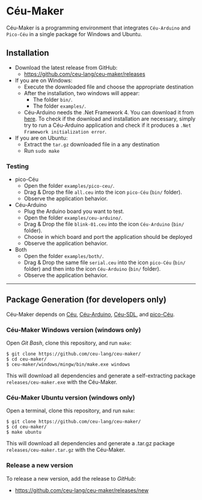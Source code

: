 # Céu-Maker

Céu-Maker is a programming environment that integrates `Céu-Arduino` and `Pico-Céu` in a single package for Windows and Ubuntu.

## Installation

- Download the latest release from GitHub:
    - https://github.com/ceu-lang/ceu-maker/releases
- If you are on Windows:
    - Execute the downloaded file and choose the appropriate destination
    - After the installation, two windows will appear:
        - The folder `bin/`.
        - The folder `examples/`.
    - Céu-Arduino needs the .Net Framework 4. You can download it from [here](https://www.microsoft.com/pt-br/download/details.aspx?id=17851). To check if the download and installation are necessary, simply try to run a Céu-Arduino application and check if it produces a ```.Net Framework initialization error```.
- If you are on Ubuntu:
    - Extract the `tar.gz` downloaded file in a any destination
    - Run `sudo make`

### Testing

- pico-Céu
    - Open the folder `examples/pico-ceu/`.
    - Drag & Drop the file `all.ceu` into the icon `pico-Céu` (`bin/` folder).
    - Observe the application behavior.
- Céu-Arduino
    - Plug the Arduino board you want to test.
    - Open the folder `examples/ceu-arduino/`.
    - Drag & Drop the file `blink-01.ceu` into the icon `Céu-Arduino` (`bin/` folder).
    - Choose in which board and port the application should be deployed
    - Observe the application behavior.
- Both
    - Open the folder `examples/both/`.
    - Drag & Drop the same file `serial.ceu` into the icon `pico-Céu` (`bin/` folder) and then into the icon `Céu-Arduino` (`bin/` folder).
    - Observe the application behavior.

-------------------------------------------------------------------------------

## Package Generation (for developers only)

Céu-Maker depends on
    [Céu](https://github.com/ceu-lang/ceu),
    [Céu-Arduino](https://github.com/ceu-lang/ceu-arduino),
    [Céu-SDL](https://github.com/ceu-lang/ceu-sdl), and
    [pico-Céu](https://github.com/ceu-lang/pico-ceu).

### Céu-Maker Windows version (windows only)
Open *Git Bash*, clone this repository, and run `make`:

```
$ git clone https://github.com/ceu-lang/ceu-maker/
$ cd ceu-maker/
$ ceu-maker/windows/mingw/bin/make.exe windows
```

This will download all dependencies and generate a self-extracting package
`releases/ceu-maker.exe` with the Céu-Maker.

### Céu-Maker Ubuntu version (windows only)
Open a terminal, clone this repository, and run `make`:

```
$ git clone https://github.com/ceu-lang/ceu-maker/
$ cd ceu-maker/
$ make ubuntu
```

This will download all dependencies and generate a .tar.gz package
`releases/ceu-maker.tar.gz` with the Céu-Maker.

### Release a new version

To release a new version, add the release to *GitHub*:
- https://github.com/ceu-lang/ceu-maker/releases/new
